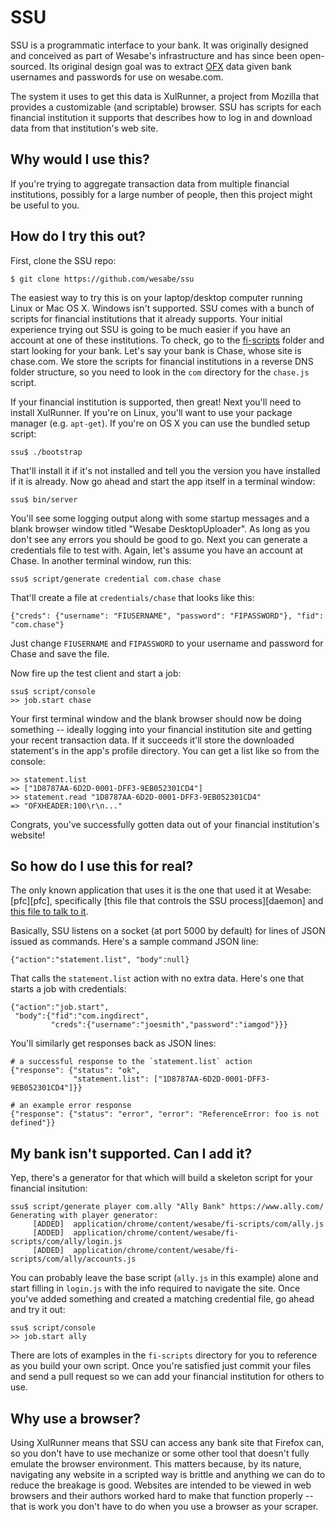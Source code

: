 SSU
===

SSU is a programmatic interface to your bank. It was originally designed
and conceived as part of Wesabe's infrastructure and has since been
open-sourced. Its original design goal was to extract [OFX][ofx] data
given bank usernames and passwords for use on wesabe.com.

[ofx]: http://en.wikipedia.org/wiki/Open_Financial_Exchange

The system it uses to get this data is XulRunner, a project from Mozilla
that provides a customizable (and scriptable) browser. SSU has scripts
for each financial institution it supports that describes how to log in
and download data from that institution's web site.


Why would I use this?
---------------------

If you're trying to aggregate transaction data from multiple financial
institutions, possibly for a large number of people, then this project
might be useful to you.


How do I try this out?
----------------------

First, clone the SSU repo:

    $ git clone https://github.com/wesabe/ssu

The easiest way to try this is on your laptop/desktop computer running
Linux or Mac OS X. Windows isn't supported. SSU comes with a bunch of
scripts for financial institutions that it already supports. Your
initial experience trying out SSU is going to be much easier if you have
an account at one of these institutions. To check, go to the
[fi-scripts][fi-scripts] folder and start looking for your bank. Let's
say your bank is Chase, whose site is chase.com. We store the scripts
for financial institutions in a reverse DNS folder structure, so you
need to look in the `com` directory for the `chase.js` script.

[fi-scripts]: https://github.com/wesabe/ssu/tree/master/application/chrome/content/wesabe/fi-scripts

If your financial institution is supported, then great! Next you'll need
to install XulRunner. If you're on Linux, you'll want to use your
package manager (e.g. `apt-get`). If you're on OS X you can use the
bundled setup script:

    ssu$ ./bootstrap

That'll install it if it's not installed and tell you the version you
have installed if it is already. Now go ahead and start the app itself
in a terminal window:

    ssu$ bin/server

You'll see some logging output along with some startup messages and a
blank browser window titled "Wesabe DesktopUploader". As long as you
don't see any errors you should be good to go. Next you can generate
a credentials file to test with. Again, let's assume you have an
account at Chase. In another terminal window, run this:

    ssu$ script/generate credential com.chase chase

That'll create a file at `credentials/chase` that looks like this:

    {"creds": {"username": "FIUSERNAME", "password": "FIPASSWORD"}, "fid": "com.chase"}

Just change `FIUSERNAME` and `FIPASSWORD` to your username and password
for Chase and save the file.

Now fire up the test client and start a job:

    ssu$ script/console
    >> job.start chase

Your first terminal window and the blank browser should now be doing
something -- ideally logging into your financial institution site and
getting your recent transaction data. If it succeeds it'll store the
downloaded statement's in the app's profile directory. You can get a
list like so from the console:

    >> statement.list
    => ["1D8787AA-6D2D-0001-DFF3-9EB052301CD4"]
    >> statement.read "1D8787AA-6D2D-0001-DFF3-9EB052301CD4"
    => "OFXHEADER:100\r\n..."

Congrats, you've successfully gotten data out of your financial
institution's website!


So how do I use this for real?
------------------------------

The only known application that uses it is the one that used it at
Wesabe: [pfc][pfc], specifically [this file that controls the SSU
process][daemon] and [this file to talk to it][sync_job].

[damon]: https://github.com/wesabe/pfc/blob/master/app/models/ssu/daemon.rb
[sync_job]: https://github.com/wesabe/pfc/blob/master/app/models/ssu/sync_job.rb

Basically, SSU listens on a socket (at port 5000 by default) for lines
of JSON issued as commands. Here's a sample command JSON line:

    {"action":"statement.list", "body":null}

That calls the `statement.list` action with no extra data. Here's one
that starts a job with credentials:

    {"action":"job.start",
     "body":{"fid":"com.ingdirect",
             "creds":{"username":"joesmith","password":"iamgod"}}}

You'll similarly get responses back as JSON lines:

    # a successful response to the `statement.list` action
    {"response": {"status": "ok",
                  "statement.list": ["1D8787AA-6D2D-0001-DFF3-9EB052301CD4"]}}

    # an example error response
    {"response": {"status": "error", "error": "ReferenceError: foo is not defined"}}

My bank isn't supported. Can I add it?
--------------------------------------

Yep, there's a generator for that which will build a skeleton script for
your financial insitution:

    ssu$ script/generate player com.ally "Ally Bank" https://www.ally.com/
    Generating with player generator:
         [ADDED]  application/chrome/content/wesabe/fi-scripts/com/ally.js
         [ADDED]  application/chrome/content/wesabe/fi-scripts/com/ally/login.js
         [ADDED]  application/chrome/content/wesabe/fi-scripts/com/ally/accounts.js

You can probably leave the base script (`ally.js` in this example)
alone and start filling in `login.js` with the info required to navigate
the site. Once you've added something and created a matching credential
file, go ahead and try it out:

    ssu$ script/console
    >> job.start ally

There are lots of examples in the `fi-scripts` directory for you to
reference as you build your own script. Once you're satisfied just
commit your files and send a pull request so we can add your financial
institution for others to use.


Why use a browser?
------------------

Using XulRunner means that SSU can access any bank site that Firefox
can, so you don't have to use mechanize or some other tool that doesn't
fully emulate the browser environment. This matters because, by its
nature, navigating any website in a scripted way is brittle and anything
we can do to reduce the breakage is good. Websites are intended to be
viewed in web browsers and their authors worked hard to make that
function properly -- that is work you don't have to do when you use a
browser as your scraper.
